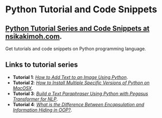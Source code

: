 # Python Tutorial and Code Snippets

## [Python Tutorial Series and Code Snippets at nsikakimoh.com](https://nsikakimoh.com).

Get tutorials and code snippets on Python programming language.

## Links to tutorial series

- __Tutorial 1__: *[How to Add Text to an Image Using Python](https://nsikakimoh.com/blog/install-multiple-versions-of-python-on-macosx)*.
- __Tutorial 2__: *[How to Install Multiple Specific Versions of Python on MacOSX](https://nsikakimoh.com/blog/add-text-to-an-image-using-pillow-in-python)*.
- __Tutorial 3__: *[Build a Text Paraphraser Using Python with Pegasus Transformer for NLP](https://nsikakimoh.com/blog/text-paraphraser-using-python)*.
- __Tutorial 4__: *[What is the Difference Between Encapsulation and Information Hiding in OOP?](https://nsikakimoh.com/blog/encapsulation-vs-information-hiding)*.
